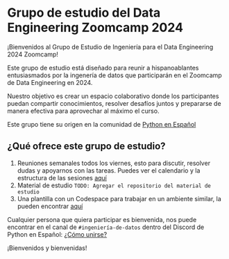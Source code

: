 # Grupo de estudio del Data Engineering Zoomcamp 2024

¡Bienvenidos al Grupo de Estudio de Ingeniería para el Data Engineering 2024 Zoomcamp!

Este grupo de estudio está diseñado para reunir a hispanoablantes entusiasmados por la ingenería de datos que participarán en el Zoomcamp de Data Engineering en 2024.

Nuestro objetivo es crear un espacio colaborativo donde los participantes puedan compartir conocimientos, resolver desafíos juntos y prepararse de manera efectiva para aprovechar al máximo el curso.

Este grupo tiene su origen en la comunidad de [Python en Español](https://hablemospython.dev/)


## ¿Qué ofrece este grupo de estudio?

1. Reuniones semanales todos los viernes, esto para discutir, resolver dudas y apoyarnos con las tareas. Puedes ver el calendario y la estructura de las sesiones [aquí](https://github.com/grupo-de-estudio-ingenieria-de-datos/.github/blob/main/sesiones-estudio.md)
1. Material de estudio `TODO: Agregar el repositorio del material de estudio`
1. Una plantilla con un Codespace para trabajar en un ambiente similar, la pueden encontrar [aquí](https://github.com/grupo-de-estudio-ingenieria-de-datos/plantilla-codespaces)

Cualquier persona que quiera participar es bienvenida, nos puede encontrar en el canal de `#ingeniería-de-datos` dentro del Discord de Python en Español: [¿Cómo unirse?](https://github.com/grupo-de-estudio-ingenieria-de-datos/.github/blob/main/discord/como-unirse-a-discord.md)

¡Bienvenidos y bienvenidas!
